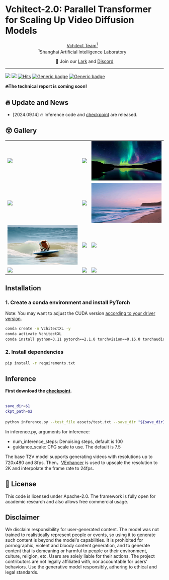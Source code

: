 # Vchitect-2.0: Parallel Transformer for Scaling Up Video Diffusion Models

<!-- <p align="center" width="100%">
<img src="ISEKAI_overview.png"  width="80%" height="80%">
</p> -->

<div>
<div align="center">
    <a href='https://vchitect.intern-ai.org.cn/' target='_blank'>Vchitect Team<sup>1</sup></a>&emsp;
</div>
<div>
<div align="center">
    <sup>1</sup>Shanghai Artificial Intelligence Laboratory&emsp;
</div>
 
 
</p>
<p align="center">
    👋 Join our <a href="https://github.com/Vchitect/Vchitect-2.0/tree/master/assets/channel/lark.jpeg" target="_blank">Lark</a> and <a href="https://discord.gg/aJAbn9sN" target="_blank">Discord</a> 
</p>

---

![](https://img.shields.io/badge/Vchitect2.0-v0.1-darkcyan)
![](https://img.shields.io/github/stars/Vchitect/Vchitect-2.0)
[![Hits](https://hits.seeyoufarm.com/api/count/incr/badge.svg?url=https%3A%2F%2Fgithub.com%2FVchitect%2FVchitect-2.0&count_bg=%23BDC4B7&title_bg=%2342C4A8&icon=octopusdeploy.svg&icon_color=%23E7E7E7&title=visitors&edge_flat=true)](https://hits.seeyoufarm.com)
[![Generic badge](https://img.shields.io/badge/DEMO-Vchitect2.0_Demo-<COLOR>.svg)](https://huggingface.co/spaces/Vchitect/Vchitect-2.0)
[![Generic badge](https://img.shields.io/badge/Checkpoint-red.svg)](https://huggingface.co/Vchitect/Vchitect-XL-2B)




**:fire:The technical report is coming soon!**

## 🔥 Update and News
- [2024.09.14] 🔥 Inference code and [checkpoint](https://huggingface.co/Vchitect/Vchitect-XL-2B) are released.

## :astonished: Gallery

<table class="center">

<tr>

  <td><img src="assets/samples/sample_0_seed3.gif"> </td>
  <td><img src="assets/samples/sample_1_seed3.gif"> </td>
  <td><img src="assets/samples/sample_3_seed2.gif"> </td> 
</tr>


        
<tr>
  <td><img src="assets/samples/sample_4_seed1.gif"> </td>
  <td><img src="assets/samples/sample_4_seed4.gif"> </td>
  <td><img src="assets/samples/sample_5_seed4.gif"> </td>     
</tr>

<tr>
  <td><img src="assets/samples/sample_6_seed4.gif"> </td>
  <td><img src="assets/samples/sample_8_seed0.gif"> </td>
  <td><img src="assets/samples/sample_8_seed2.gif"> </td>      
</tr>

<tr>
  <td><img src="assets/samples/sample_12_seed1.gif"> </td>
  <td><img src="assets/samples/sample_13_seed3.gif"> </td>
  <td><img src="assets/samples/sample_14.gif"> </td>    
</tr>

</table>


## Installation

### 1. Create a conda environment and install PyTorch

Note: You may want to adjust the CUDA version [according to your driver version](https://docs.nvidia.com/deploy/cuda-compatibility/#default-to-minor-version).

  ```bash
  conda create -n VchitectXL -y
  conda activate VchitectXL
  conda install python=3.11 pytorch==2.1.0 torchvision==0.16.0 torchaudio==2.1.0 pytorch-cuda=12.1 -c pytorch -c nvidia -y
  ```

### 2. Install dependencies

  ```bash
  pip install -r requirements.txt
  ```

## Inference
**First download the [checkpoint](https://huggingface.co/Vchitect/Vchitect-XL-2B).**
~~~bash

save_dir=$1
ckpt_path=$2

python inference.py --test_file assets/test.txt --save_dir "${save_dir}" --ckpt_path "${ckpt_path}"
~~~

In inference.py, arguments for inference:
  - num_inference_steps: Denoising steps, default is 100
  - guidance_scale: CFG scale to use. The default is 7.5

The base T2V model supports generating videos with resolutions up to 720x480 and 8fps. Then，[VEnhancer](https://github.com/Vchitect/VEnhancer) is used to upscale the resolution to 2K and interpolate the frame rate to 24fps.

## 🔑 License

This code is licensed under Apache-2.0. The framework is fully open for academic research and also allows free commercial usage.


## Disclaimer

We disclaim responsibility for user-generated content. The model was not trained to realistically represent people or events, so using it to generate such content is beyond the model's capabilities. It is prohibited for pornographic, violent and bloody content generation, and to generate content that is demeaning or harmful to people or their environment, culture, religion, etc. Users are solely liable for their actions. The project contributors are not legally affiliated with, nor accountable for users' behaviors. Use the generative model responsibly, adhering to ethical and legal standards.
